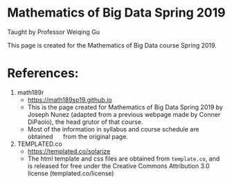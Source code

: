 # Mathematics of Big Data Spring 2019  
Taught by Professor Weiqing Gu

This page is created for the Mathematics of Big Data course Spring 2019.


# References:
  1. math189r
      * https://math189sp19.github.io
      * This is the page created for Mathematics of Big Data Spring 2019 by
      Joseph Nunez (adapted from a previous webpage made by Conner DiPaolo), the head grutor of that course.
      * Most of the information in syllabus and course schedule are obtained
      from the original page.
  2. TEMPLATED.co
      * https://templated.co/solarize
      * The html template and css files are obtained from `template.co`, and
      is released for free under the Creative Commons Attribution 3.0 license (templated.co/license)
